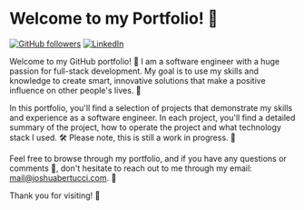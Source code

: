 # Welcome to my Portfolio! 👋

[![GitHub followers](https://img.shields.io/github/followers/JoshB2chE.svg?style=social&label=Follow&maxAge=2592000)](https://github.com/JoshB2chE)
[![LinkedIn](https://img.shields.io/badge/-LinkedIn-blue.svg?style=flat&logo=linkedin)](https://linkedin.com/in/joshuabertucci)

Welcome to my GitHub portfolio! 🚀 I am a software engineer with a huge passion for full-stack development. My goal is to use my skills and knowledge to create smart, innovative solutions that make a positive influence on other people's lives. 🌟

In this portfolio, you'll find a selection of projects that demonstrate my skills and experience as a software engineer. In each project, you'll find a detailed summary of the project, how to operate the project and what technology stack I used. 🛠️ Please note, this is still a work in progress. 🚧

Feel free to browse through my portfolio, and if you have any questions or comments 💬, don't hesitate to reach out to me through my email: [mail@joshuabertucci.com](mailto:mail@joshuabertucci.com). 📧

Thank you for visiting! 🙏
